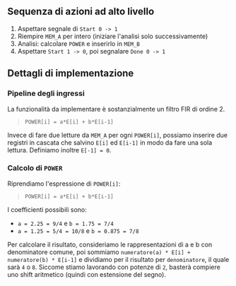 ## Sequenza di azioni ad alto livello
1. Aspettare segnale di `Start 0 -> 1`
2. Riempire `MEM_A` per intero (iniziare l'analisi solo successivamente)
3. Analisi: calcolare `POWER` e inserirlo in `MEM_B`
4. Aspettare `Start 1 -> 0`, poi segnalare `Done 0 -> 1`

## Dettagli di implementazione

### Pipeline degli ingressi
La funzionalità da implementare è sostanzialmente un filtro FIR di ordine 2.  

> `POWER[i] = a*E[i] + b*E[i-1]`  

Invece di fare due letture da `MEM_A` per ogni `POWER[i]`,
possiamo inserire due registri in cascata che salvino `E[i]` ed `E[i-1]` in modo da fare una sola lettura.
Definiamo inoltre `E[-1] = 0`.

### Calcolo di `POWER`
Riprendiamo l'espressione di `POWER[i]`:

> `POWER[i] = a*E[i] + b*E[i-1]`  

I coefficienti possibili sono:
- `a = 2.25 = 9/4` e `b = 1.75 = 7/4`
- `a = 1.25 = 5/4 = 10/8` e `b = 0.875 = 7/8`

Per calcolare il risultato, consideriamo le rappresentazioni di a e b con denominatore
comune, poi sommiamo `numeratore(a) * E[i] + numeratore(b) * E[i-1]` e dividiamo per il
risultato per `denominatore`, il quale sarà `4` o `8`.
Siccome stiamo lavorando con potenze di `2`, basterà compiere uno shift aritmetico
(quindi con estensione del segno).